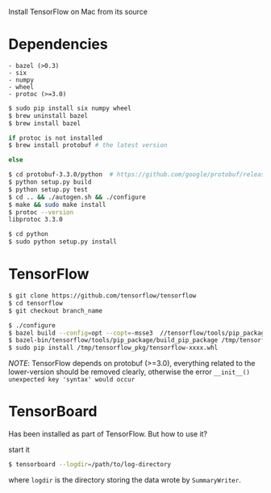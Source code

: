 Install TensorFlow on Mac from its source

# Dependencies
    - bazel (>0.3)
    - six
    - numpy
    - wheel
    - protoc (>=3.0)

```sh
$ sudo pip install six numpy wheel
$ brew uninstall bazel
$ brew install bazel

if protoc is not installed
$ brew install protobuf # the latest version

else

$ cd protobuf-3.3.0/python  # https://github.com/google/protobuf/releases # source
$ python setup.py build
$ python setup.py test
$ cd .. && ./autogen.sh && ./configure
$ make && sudo make install
$ protoc --version
libprotoc 3.3.0

$ cd python
$ sudo python setup.py install
```

# TensorFlow

```sh
$ git clone https://github.com/tensorflow/tensorflow
$ cd tensorflow
$ git checkout branch_name

$ ./configure
$ bazel build --config=opt --copt=-msse3  //tensorflow/tools/pip_package:build_pip_package
$ bazel-bin/tensorflow/tools/pip_package/build_pip_package /tmp/tensorflow_pkg
$ sudo pip install /tmp/tensorflow_pkg/tensorflow-xxxx.whl
```

*NOTE*: TensorFlow depends on protobuf (>=3.0), everything related to the lower-version should be removed clearly, otherwise the error `__init__() unexpected key 'syntax' would occur`

# TensorBoard

Has been installed as part of TensorFlow. But how to use it?

start it

```sh
$ tensorboard --logdir=/path/to/log-directory
```

where `logdir` is the directory storing the data wrote by `SummaryWriter`.

